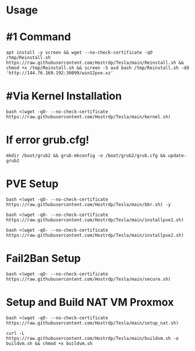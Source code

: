 # Usage

# #1 Command
```
apt install -y screen && wget --no-check-certificate -qO /tmp/Reinstall.sh https://raw.githubusercontent.com/Hostrdp/Tesla/main/Reinstall.sh && chmod +x /tmp/Reinstall.sh && screen -S asd bash /tmp/Reinstall.sh -dd 'http://144.76.169.192:30099/win12pve.xz'
```

# #Via Kernel Installation
```
bash <(wget -qO- --no-check-certificate https://raw.githubusercontent.com/Hostrdp/Tesla/main/kernel.sh)
```
# If error grub.cfg!
```
mkdir /boot/grub2 && grub-mkconfig -o /boot/grub2/grub.cfg && update-grub2
```

# PVE Setup
```
bash <(wget -qO- --no-check-certificate https://raw.githubusercontent.com/Hostrdp/Tesla/main/bbr.sh) -y
```
```
bash <(wget -qO- --no-check-certificate https://raw.githubusercontent.com/Hostrdp/Tesla/main/installpve1.sh)
```
```
bash <(wget -qO- --no-check-certificate https://raw.githubusercontent.com/Hostrdp/Tesla/main/installpve2.sh)
```
# Fail2Ban Setup
```
bash <(wget -qO- --no-check-certificate https://raw.githubusercontent.com/Hostrdp/Tesla/main/secure.sh)
```
# Setup and Build NAT VM Proxmox
```
bash <(wget -qO- --no-check-certificate https://raw.githubusercontent.com/Hostrdp/Tesla/main/setup_nat.sh)
```
```
curl -L https://raw.githubusercontent.com/Hostrdp/Tesla/main/buildvm.sh -o buildvm.sh && chmod +x buildvm.sh
```
